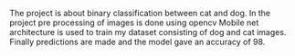 The project is about binary classification between cat and dog.
In the project pre processing of images is done using opencv
Mobile net architecture is used to train my dataset consisting of dog and cat images.
Finally predictions are made and the model gave an accuracy of 98.
